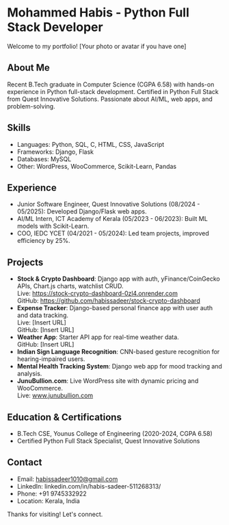 # Mohammed Habis - Python Full Stack Developer

Welcome to my portfolio! [Your photo or avatar if you have one]

## About Me
Recent B.Tech graduate in Computer Science (CGPA 6.58) with hands-on experience in Python full-stack development. Certified in Python Full Stack from Quest Innovative Solutions. Passionate about AI/ML, web apps, and problem-solving.

## Skills
- Languages: Python, SQL, C, HTML, CSS, JavaScript
- Frameworks: Django, Flask
- Databases: MySQL
- Other: WordPress, WooCommerce, Scikit-Learn, Pandas

## Experience
- Junior Software Engineer, Quest Innovative Solutions (08/2024 - 05/2025): Developed Django/Flask web apps.
- AI/ML Intern, ICT Academy of Kerala (05/2023 - 06/2023): Built ML models with Scikit-Learn.
- COO, IEDC YCET (04/2021 - 05/2024): Led team projects, improved efficiency by 25%.

## Projects
- **Stock & Crypto Dashboard**: Django app with auth, yFinance/CoinGecko APIs, Chart.js charts, watchlist CRUD.  
  Live: https://stock-crypto-dashboard-0zl4.onrender.com  
  GitHub: https://github.com/habissadeer/stock-crypto-dashboard
- **Expense Tracker**: Django-based personal finance app with user auth and data tracking.  
  Live: [Insert URL]  
  GitHub: [Insert URL]
- **Weather App**: Starter API app for real-time weather data.  
  GitHub: [Insert URL]
- **Indian Sign Language Recognition**: CNN-based gesture recognition for hearing-impaired users.
- **Mental Health Tracking System**: Django web app for mood tracking and analysis.
- **JunuBullion.com**: Live WordPress site with dynamic pricing and WooCommerce.  
  Live: www.junubullion.com

## Education & Certifications
- B.Tech CSE, Younus College of Engineering (2020-2024, CGPA 6.58)
- Certified Python Full Stack Specialist, Quest Innovative Solutions

## Contact
- Email: habissadeer1010@gmail.com
- LinkedIn: linkedin.com/in/habis-sadeer-511268313/
- Phone: +91 9745332922
- Location: Kerala, India

Thanks for visiting! Let's connect.
